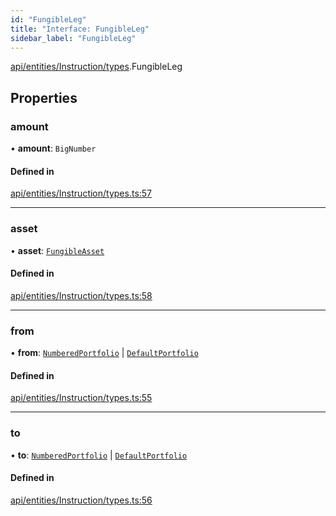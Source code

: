 ```yaml
---
id: "FungibleLeg"
title: "Interface: FungibleLeg"
sidebar_label: "FungibleLeg"
---
```


[api/entities/Instruction/types](../../../../../../modules/API/Entities/Instruction/Types/Types.md).FungibleLeg

## Properties

### amount

• **amount**: `BigNumber`

#### Defined in

[api/entities/Instruction/types.ts:57](https://github.com/PolymeshAssociation/polymesh-sdk/blob/372a67e5d/src/api/entities/Instruction/types.ts#L57)

___

### asset

• **asset**: [`FungibleAsset`](../../../../../../classes/API/Entities/Asset/Fungible/FungibleAsset.md)

#### Defined in

[api/entities/Instruction/types.ts:58](https://github.com/PolymeshAssociation/polymesh-sdk/blob/372a67e5d/src/api/entities/Instruction/types.ts#L58)

___

### from

• **from**: [`NumberedPortfolio`](../../../../../../classes/API/Entities/NumberedPortfolio/NumberedPortfolio.md) \| [`DefaultPortfolio`](../../../../../../classes/API/Entities/DefaultPortfolio/DefaultPortfolio.md)

#### Defined in

[api/entities/Instruction/types.ts:55](https://github.com/PolymeshAssociation/polymesh-sdk/blob/372a67e5d/src/api/entities/Instruction/types.ts#L55)

___

### to

• **to**: [`NumberedPortfolio`](../../../../../../classes/API/Entities/NumberedPortfolio/NumberedPortfolio.md) \| [`DefaultPortfolio`](../../../../../../classes/API/Entities/DefaultPortfolio/DefaultPortfolio.md)

#### Defined in

[api/entities/Instruction/types.ts:56](https://github.com/PolymeshAssociation/polymesh-sdk/blob/372a67e5d/src/api/entities/Instruction/types.ts#L56)
